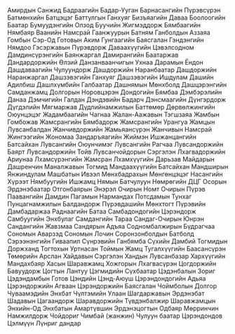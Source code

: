 Амирдын Санжид
Бадраагийн Бадар-Ууган
Барнасангийн Пүрэвсүрэн
Батмөнхийн Батцэцэг
Баттулгын Ганхуяг
Бизъяагийн Даваа
Боолоогийн Баатар
Бумуудэнгийн Олзод
Буучийн Жигмэддорж
Бямбаагийн Нямбаяр
Ваанийн Намсрай
Гаанжуурын Батням
Ганболдын Аззаяа
Гомбын Сэр-Од
Готовын Аким
Гунгаагийн Баясгалан
Гэндэнгийн Нямдоо
Гэсэржавын Пүрэвдорж
Даваахүүгийн Цэвэлсодном
Дамдинсүрэнгийн Баянжаргал
Дамирангийн Баатаржав
Дандардоржийн Өлзий
Данзанваанчигын Ухнаа
Дарамын Ёндон
Дашдаваагийн Чулуундорж
Дашдоржийн Наранбаатар
Дашдоржийн Наранжаргал
Дашзэвэгийн Ганхуяг
Дашзэвэгийн Ишдулам
Дашийн Адилбиш
Дашлхүмбийн Галбаатар
Дашнямын Мөнхболд
Дашцэрэнгийн Самданжамц
Долгорын Норовцэрэн
Дондогийн Бямбаа
Дэмбэрэлийн Данаа
Дэмчигийн Галдан
Дэндэвийн Бадарч
Дэнсмаагийн Дүнгэрдорж
Дүгдэлийн Мягмаржав
Дүдлийнамжилын Баттөмөр
Дөрвөлжингийн Оюунцэцэг
Жадамбаагийн Чагнаа
Жалан-Аажавын Тэгшзаяа
Жамбын Гомбожав
Жамсрангийн Бямбадорж
Жамсрангийн Урангуа
Жамцын Лувсанбалдан
Жанчивдоржийн Жамьяансүрэн
Жанчивын Намсрай
Жингээгийн Жономаа
Зандаръяагийн Жиймэн
Ишжанцангийн Батсайхан
Лувсангийн Оюунчимэг
Лувсангийн Рагчаа
Лувсандоржийн Баярт
Лувсандоржийн Тойв
Лувсанчойдорын Сэргэлэн
Лхагвадоржийн Ариунаа
Лхамсүрэнгийн Жамсран
Лхамхүүгийн Дарьзав
Майдарын Дашренчин
Маналжавын Тогмид
Мандаахүүгийн Батсайхан
Мандширын Янжиндулам
Машбатын Ивээл
Мөнхбадрахын Мөнгөнцэцэг
Насангийн Хүрээт
Нямбуугийн Ишжамц
Нямын Батчулуун
Нөмрөгийн ДЦГ
Осорын Эрдэнэбаатар
Отгонбаярын Энэрэл
Очирын Номт
Очирын Пүрэв
Паавангийн Дамдин
Пагамын Нармандах
Потсдамын Тунхаг
Пунцагнамжилын Балдандорж
Пүрэвдашийн Мөнхтогт
Пүрэвийн Дамбадаржаа
Раднаагийн Батаа
Самбадондогийн Цэрэндорж
Самбуугийн Энхбулаг
Самдангийн Тараа
Сандаг-Очирын Юнрэн
Сандангийн Жавзмаа
Сандярын Адъяа
Содномбалжирын Бүдрагчаа
Сономын Аварзэд
Сономын Лочин
Соронзонболдын Батболд
Сэрээнэнгийн Гиваапил
Сүнрэвийн Ганбямба
Сүхийн Дамбий
Тогмидын Доржханд
Тогтохын Уртнасан
Тоймын Жамц
Тугалхүүгийн Баасансүрэн
Төмөрийн Арслан
Хайдавын Сэргэлэн
Хандын Лувсанбазар
Хархүүгийн Мандахбаяр
Хасын Шаравжамц
Хожгорын Лхагвасүрэн
Цогдоржийн Бавуудорж
Цогтын Лантуу
Цэгмидийн Сүхбаатар
Цэдэнбалын Зориг
Цэдэндамбын Готов
Цэндийн Цэнд-Аюуш
Цэрэндондогийн Адьяа
Цэрэндоржийн Агваан
Цэрэндоржийн Баясгалан
Чоймболын Долгор
Чуваамэдийн Энхбат
Чүлтэмийн Улаан
Шагдаржавын Эрдэнэбат
Шадавын Цагаандорж
Шаравдоржийн Түвдэнбалжир
Шаравжамцын Энхийн-Од
Энхбатын Амартүвшин
Эрдэнэцогтын Одбаяр
Мөрринчин
Намжилдорж
Чойдориг
Чимбай (жанжин)
Чулуун баатар
Цэрэндондов
Цэлмүүн
Лүнриг дандар